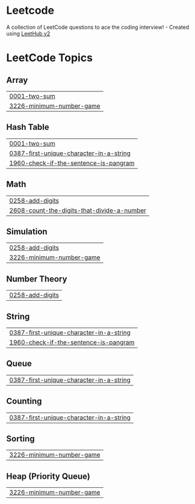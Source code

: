 # Leetcode
A collection of LeetCode questions to ace the coding interview! - Created using [LeetHub v2](https://github.com/arunbhardwaj/LeetHub-2.0)

<!---LeetCode Topics Start-->
# LeetCode Topics
## Array
|  |
| ------- |
| [0001-two-sum](https://github.com/Umapathy-12/Leetcode/tree/master/0001-two-sum) |
| [3226-minimum-number-game](https://github.com/Umapathy-12/Leetcode/tree/master/3226-minimum-number-game) |
## Hash Table
|  |
| ------- |
| [0001-two-sum](https://github.com/Umapathy-12/Leetcode/tree/master/0001-two-sum) |
| [0387-first-unique-character-in-a-string](https://github.com/Umapathy-12/Leetcode/tree/master/0387-first-unique-character-in-a-string) |
| [1960-check-if-the-sentence-is-pangram](https://github.com/Umapathy-12/Leetcode/tree/master/1960-check-if-the-sentence-is-pangram) |
## Math
|  |
| ------- |
| [0258-add-digits](https://github.com/Umapathy-12/Leetcode/tree/master/0258-add-digits) |
| [2608-count-the-digits-that-divide-a-number](https://github.com/Umapathy-12/Leetcode/tree/master/2608-count-the-digits-that-divide-a-number) |
## Simulation
|  |
| ------- |
| [0258-add-digits](https://github.com/Umapathy-12/Leetcode/tree/master/0258-add-digits) |
| [3226-minimum-number-game](https://github.com/Umapathy-12/Leetcode/tree/master/3226-minimum-number-game) |
## Number Theory
|  |
| ------- |
| [0258-add-digits](https://github.com/Umapathy-12/Leetcode/tree/master/0258-add-digits) |
## String
|  |
| ------- |
| [0387-first-unique-character-in-a-string](https://github.com/Umapathy-12/Leetcode/tree/master/0387-first-unique-character-in-a-string) |
| [1960-check-if-the-sentence-is-pangram](https://github.com/Umapathy-12/Leetcode/tree/master/1960-check-if-the-sentence-is-pangram) |
## Queue
|  |
| ------- |
| [0387-first-unique-character-in-a-string](https://github.com/Umapathy-12/Leetcode/tree/master/0387-first-unique-character-in-a-string) |
## Counting
|  |
| ------- |
| [0387-first-unique-character-in-a-string](https://github.com/Umapathy-12/Leetcode/tree/master/0387-first-unique-character-in-a-string) |
## Sorting
|  |
| ------- |
| [3226-minimum-number-game](https://github.com/Umapathy-12/Leetcode/tree/master/3226-minimum-number-game) |
## Heap (Priority Queue)
|  |
| ------- |
| [3226-minimum-number-game](https://github.com/Umapathy-12/Leetcode/tree/master/3226-minimum-number-game) |
<!---LeetCode Topics End-->
